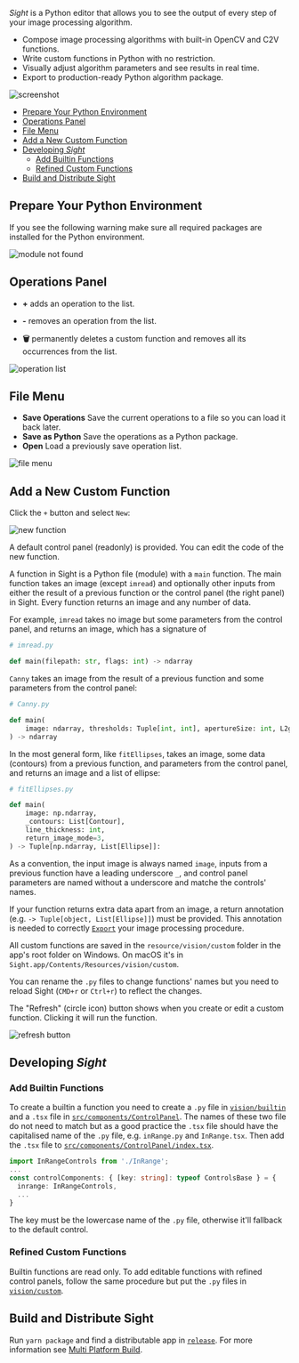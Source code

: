 _Sight_ is a Python editor that allows you to see the output of every step of your image processing algorithm.

- Compose image processing algorithms with built-in OpenCV and C2V functions.
- Write custom functions in Python with no restriction.
- Visually adjust algorithm parameters and see results in real time.
- Export to production-ready Python algorithm package.

![screenshot](sight.png)

<!-- TOC -->

- [Prepare Your Python Environment](#prepare-your-python-environment)
- [Operations Panel](#operations-panel)
- [File Menu](#file-menu)
- [Add a New Custom Function](#add-a-new-custom-function)
- [Developing _Sight_](#developing-_sight_)
  - [Add Builtin Functions](#add-builtin-functions)
  - [Refined Custom Functions](#refined-custom-functions)
- [Build and Distribute Sight](#build-and-distribute-sight)

<!-- /TOC -->

## Prepare Your Python Environment

If you see the following warning make sure all required packages are installed for the Python environment.

![module not found](module-not-found.png)

## Operations Panel

- **+** adds an operation to the list.

- **-** removes an operation from the list.

- **🗑** permanently deletes a custom function and removes all its occurrences from the list.

![operation list](op-list.png)

## File Menu

- **Save Operations** Save the current operations to a file so you can load it back later.
- **Save as Python** Save the operations as a Python package.
- **Open** Load a previously save operation list.

![file menu](filemenu.png)

## Add a New Custom Function

Click the `+` button and select `New`:

![new function](newfunction.png)

A default control panel (readonly) is provided. You can edit the code of the new function.

A function in Sight is a Python file (module) with a `main` function. The main function takes an image (except `imread`) and optionally other inputs from either the result of a previous function or the control panel (the right panel) in Sight. Every function returns an image and any number of data.

For example, `imread` takes no image but some parameters from the control panel, and returns an image, which has a signature of

```python
# imread.py

def main(filepath: str, flags: int) -> ndarray
```

`Canny` takes an image from the result of a previous function and some parameters from the control panel:

```python
# Canny.py

def main(
    image: ndarray, thresholds: Tuple[int, int], apertureSize: int, L2gradient: bool
) -> ndarray
```

In the most general form, like `fitEllipses`, takes an image, some data (contours) from a previous function, and parameters from the control panel, and returns an image and a list of ellipse:

```python
# fitEllipses.py

def main(
    image: np.ndarray,
    _contours: List[Contour],
    line_thickness: int,
    return_image_mode=3,
) -> Tuple[np.ndarray, List[Ellipse]]:
```

As a convention, the input image is always named `image`, inputs from a previous function have a leading underscore `_`, and control panel parameters are named without a underscore and matche the controls' names.

If your function returns extra data apart from an image, a return annotation (e.g. `-> Tuple[object, List[Ellipse]]`) must be provided. This annotation is needed to correctly [`Export`](#export-as-a-python-package) your image processing procedure.

All custom functions are saved in the `resource/vision/custom` folder in the app's root folder on Windows. On macOS it's in `Sight.app/Contents/Resources/vision/custom`.

You can rename the `.py` files to change functions' names but you need to reload Sight (`CMD+r` or `Ctrl+r`) to reflect the changes.

The "Refresh" (circle icon) button shows when you create or edit a custom function. Clicking it will run the function.

![refresh button](refresh-button.png)

## Developing _Sight_

### Add Builtin Functions

To create a builtin a function you need to create a `.py` file in [`vision/builtin`](vision/builtin) and a `.tsx` file in [`src/components/ControlPanel`](src/components/ControlPanel). The names of these two file do not need to match but as a good practice the `.tsx` file should have the capitalised name of the `.py` file, e.g. `inRange.py` and `InRange.tsx`. Then add the `.tsx` file to [`src/components/ControlPanel/index.tsx`](src/components/ControlPanel/index.tsx).

```ts
import InRangeControls from './InRange';
...
const controlComponents: { [key: string]: typeof ControlsBase } = {
  inrange: InRangeControls,
  ...
}
```

The key must be the lowercase name of the `.py` file, otherwise it'll fallback to the default control.

### Refined Custom Functions

Builtin functions are read only. To add editable functions with refined control panels, follow the same procedure but put the `.py` files in [`vision/custom`](vision/custom).

## Build and Distribute Sight

Run `yarn package` and find a distributable app in [`release`](release). For more information see [Multi Platform Build](https://www.electron.build/multi-platform-build).
